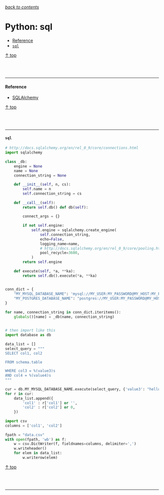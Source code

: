 [*back to contents*](https://github.com/gyuho/learn#contents)<br>

# Python: sql

- [Reference](#reference)
- [`sql`](#sql)

[↑ top](#python-sql)
<br><br><br><br><hr>


#### Reference

- [SQLAlchemy](http://docs.sqlalchemy.org)

[↑ top](#python-sql)
<br><br><br><br><hr>


#### `sql`

```python
# http://docs.sqlalchemy.org/en/rel_0_9/core/connections.html
import sqlalchemy
 
class _db:
    engine = None
    name = None
    connection_string = None
 
    def __init__(self, n, cs):
        self.name = n
        self.connection_string = cs
 
    def __call__(self):
        return self.db() def db(self):
 
        connect_args = {}
            
        if not self.engine:
            self.engine = sqlalchemy.create_engine(
                self.connection_string,
                echo=False,
                logging_name=name,
                # http://docs.sqlalchemy.org/en/rel_0_9/core/pooling.html
                pool_recycle=3600,
            )
        return self.engine
 
    def execute(self, *a, **ka):
        return self.db().execute(*a, **ka)
 
 
conn_dict = {
	"MY_MYSQL_DATABASE_NAME": 'mysql://MY_USER:MY_PASSWORD@MY_HOST:MY_PORT/MY_DATABASE_NAME?connect_timeout=3',
	"MY_POSTGRES_DATABASE_NAME": "postgres://MY_USER:MY_PASSWORD@MY_HOST:MY_PORT/MY_DATABASE_NAME",
}
 
for name, connection_string in conn_dict.iteritems():
    globals()[name] = _db(name, connection_string)
 
 
# then import like this
import database as db
 
data_list = []
select_query = """
SELECT col1, col2

FROM schema.table

WHERE col3 = %(value3)s
AND col4 = %(value4)s
"""
 
cur = db.MY_MYSQL_DATABASE_NAME.execute(select_query, {'value3': "hello", 'value4': 123})
for r in cur:
	data_list.append({
		'col1' : r['col1'] or '',
		'col2' : r['col2'] or 0,
	})
 
import csv
columns = ['col1', 'col2']
 
fpath = "data.csv"
with open(fpath, 'wb') as f:
    w = csv.DictWriter(f, fieldnames=columns, delimiter=',')
    w.writeheader()
    for elem in data_list:
        w.writerow(elem)
```

[↑ top](#python-sql)
<br><br><br><br><hr>
